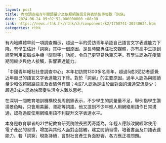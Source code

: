 ```yaml
---
layout: post
title: 內地調查指青年閱讀量少及依賴網路語言與表情包等導致「詞窮」
date: 2024-06-24 09:02:52.000000000 +08:00
link: https://news.rthk.hk/rthk/ch/component/k2/1758741-20240624.htm
categories: rthk
---
```


有內地媒體早前一項調查顯示，超過一半的受訪青年承認自己語言文字表達能力下降。有學生估計「詞窮」其中一個原因，是長時間專注社交媒體，亦有高中生提到經常利用電腦或手機「關聯字」功能，令自己更容易執筆忘字。有學生認為在疫情期間較少與他人接觸，影響表達能力。

「中國青年報社社會調查中心」本年初訪問1300多名青年，超過5成3受訪者感覺近年自己的語言文字表達能力下降。對於「詞窮」的主要原因，過半人認為與閱讀量少和依賴網路語言及表情包有關；4成7人認為是由於面對面的溝通交流變少；超過3成人認為快節奏生活令人難以思考。

在深圳一間教育培訓機構校長周劍鋒表示，不少學生的詞彙量不足，舉例指學生讚揚景色時，只會用美麗、漂亮等詞語。他又提到不少年輕人用網絡用語作日常溝通，認為過度使用網絡用語不利提升文字表達水平。

本身是教育學者的21世紀教育研究院院長熊丙奇認為，年輕人應該改變經常使用電子產品的習慣，增加與其他人面對面接觸，建立閱讀習慣，培養書面及口語表達能力。若「詞窮」現象持續，會對社會產生負面影響，各方應正視問題。
